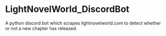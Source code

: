 # LightNovelWorld_DiscordBot
 A python discord bot which scrapes lightnovelworld.com to detect whether or not a new chapter has released.
